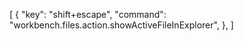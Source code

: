 [
  {
    "key": "shift+escape",
    "command": "workbench.files.action.showActiveFileInExplorer",
  },
]
